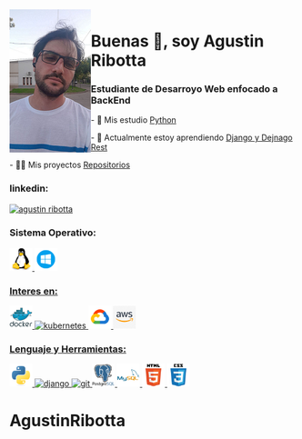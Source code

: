 
<img align="left"  src= "img/image.png" alt="Fotop">
<h1 align="left" >Buenas 👋, soy Agustin Ribotta</h1>
<h3 align="left" >Estudiante de Desarroyo Web enfocado a BackEnd</h3>
 
<p> - 🔭 Mis estudio <a href="https://www.credly.com/badges/4fe0e60f-9d01-42d3-8bce-4face80f0fd5/linked_in?t=rodvjm">Python</a></p>
<p> - 🌱 Actualmente estoy aprendiendo <a href="https://www.udemy.com/share/102u223@tpllnr0ZkLqS7TVcixTFzbxUuw8ED6JfckU4cACgWrxoiQwOGjVm-0KSSsOcFlik5Q==/">Django y Dejnago Rest</a></p>
<p> - 👨‍💻 Mis proyectos <a href="https://github.com/AgustinRibotta?tab=repositories">Repositorios</a></p>

<h3 align="left">linkedin:</h3>
<p align="left">
<a href="https://www.linkedin.com/in/agustin-ribotta-04043820b/" target="blank"><img align="center" src="https://raw.githubusercontent.com/rahuldkjain/github-profile-readme-generator/master/src/images/icons/Social/linked-in-alt.svg" alt="agustin ribotta" height="30" width="40" /></a>
</p>

 <h3 align="left">Sistema Operativo:</h3>
<p align="left"><a href="https://www.linux.org/" target="_blank" rel="noreferrer"> <img src="https://raw.githubusercontent.com/devicons/devicon/master/icons/linux/linux-original.svg" alt="linux" width="40" height="40"/><a href="https://www.microsoft.com/es-es/software-download/windows10" target="_blank" rel="noreferrer"> <img src="https://github.com/AgustinRibotta/AgustinRibotta/blob/main/img/w.png" alt="windows" width="40" height="40"/></p>
 <h3 align="left">Interes en:</h3>
<p align="left"> <a href="https://www.docker.com/" target="_blank" rel="noreferrer"> <img src="https://raw.githubusercontent.com/devicons/devicon/master/icons/docker/docker-original-wordmark.svg" alt="docker" width="40" height="40"/><a href="https://kubernetes.iohttps" target="_blank" rel="noreferrer"> <img src="https://www.vectorlogo.zone/logos/kubernetes/kubernetes-icon.svg" alt="kubernetes" width="40" height="40"/><a href="https://cloud.google.com/?utm_source=google&utm_medium=cpc&utm_campaign=latam-AR-all-es-dr-BKWS-all-all-trial-e-dr-1605194-LUAC0010192&utm_content=text-ad-none-any-DEV_c-CRE_512364917192-ADGP_Hybrid%20%7C%20BKWS%20-%20EXA%20%7C%20Txt%20~%20GCP_General-KWID_43700062788251536-kwd-301173107424&utm_term=KW_google%20cloud-ST_Google%20Cloud&gclid=CjwKCAiA_6yfBhBNEiwAkmXy5xR8AABxW0qB3RN3N14acfqdynVe2pNSUeInul1HYT3NeRaJxXRB3RoChJEQAvD_BwE&gclsrc=aw.ds" target="_blank" rel="noreferrer"> <img src="https://github.com/AgustinRibotta/AgustinRibotta/blob/main/img/indexe.png" alt="Cloud" width="40" height="40"/><a href="https://aws.amazon.com/es/free/?trk=eb709b95-5dcd-4cf8-8929-6f13b8f2781f&sc_channel=ps&s_kwcid=AL!4422!3!561348326837!e!!g!!aws&ef_id=CjwKCAiA_6yfBhBNEiwAkmXy5zrLrz96H8VMNGLyLSwTK8FSwJ51MYi58l1CDOur5u0BHmeQBnbalxoCybwQAvD_BwE:G:s&s_kwcid=AL!4422!3!561348326837!e!!g!!aws&all-free-tier.sort-by=item.additionalFields.SortRank&all-free-tier.sort-order=asc&awsf.Free%20Tier%20Types=*all&awsf.Free%20Tier%20Categories=*all" target="_blank" rel="noreferrer"> <img src="https://github.com/AgustinRibotta/AgustinRibotta/blob/main/img/index.png" alt="Aws" width="40" height="40"/>
<h3 align="left">Lenguaje y Herramientas:</h3>
<p align="left"></a> <a href="https://www.python.org" target="_blank" rel="noreferrer"> <img src="https://raw.githubusercontent.com/devicons/devicon/master/icons/python/python-original.svg" alt="python" width="40" height="40"/> </a><a href="https://www.djangoproject.com/" target="_blank" rel="noreferrer"> <img src="https://cdn.worldvectorlogo.com/logos/django.svg" alt="django" width="40" height="40"/> </a><a href="https://git-scm.com/" target="_blank" rel="noreferrer"> <img src="https://www.vectorlogo.zone/logos/git-scm/git-scm-icon.svg" alt="git" width="40" height="40"/></a><a href="https://www.postgresql.org" target="_blank" rel="noreferrer"> <img src="https://raw.githubusercontent.com/devicons/devicon/master/icons/postgresql/postgresql-original-wordmark.svg" alt="postgresql" width="40" height="40"/><a href="https://www.mysql.com/" target="_blank" rel="noreferrer"> <img src="https://raw.githubusercontent.com/devicons/devicon/master/icons/mysql/mysql-original-wordmark.svg" alt="mysql" width="40" height="40"/><a href="https://www.w3.org/html/" target="_blank" rel="noreferrer"> <img src="https://raw.githubusercontent.com/devicons/devicon/master/icons/html5/html5-original-wordmark.svg" alt="html5" width="40" height="40"/></a><a href="https://www.w3schools.com/css/" target="_blank" rel="noreferrer"> <img src="https://raw.githubusercontent.com/devicons/devicon/master/icons/css3/css3-original-wordmark.svg" alt="css3" width="40" height="40"/> </a> </a> </p>

# AgustinRibotta
